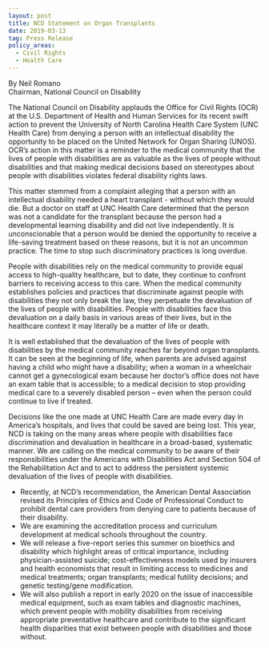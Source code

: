 ```yaml
---
layout: post
title: NCD Statement on Organ Transplants
date: 2019-03-13
tag: Press Release
policy_areas:
  - Civil Rights
  - Health Care
---
```

By Neil Romano\
Chairman, National Council on Disability

The National Council on Disability applauds the Office for Civil Rights (OCR) at the U.S. Department of Health and Human Services for its recent swift action to prevent the University of North Carolina Health Care System (UNC Health Care) from denying a person with an intellectual disability the opportunity to be placed on the United Network for Organ Sharing (UNOS). OCR’s action in this matter is a reminder to the medical community that the lives of people with disabilities are as valuable as the lives of people without disabilities and that making medical decisions based on stereotypes about people with disabilities violates federal disability rights laws.

This matter stemmed from a complaint alleging that a person with an intellectual disability needed a heart transplant - without which they would die. But a doctor on staff at UNC Health Care determined that the person was not a candidate for the transplant because the person had a developmental learning disability and did not live independently. It is unconscionable that a person would be denied the opportunity to receive a life-saving treatment based on these reasons, but it is not an uncommon practice. The time to stop such discriminatory practices is long overdue. 

People with disabilities rely on the medical community to provide equal access to high-quality healthcare, but to date, they continue to confront barriers to receiving access to this care. When the medical community establishes policies and practices that discriminate against people with disabilities they not only break the law, they perpetuate the devaluation of the lives of people with disabilities. People with disabilities face this devaluation on a daily basis in various areas of their lives, but in the healthcare context it may literally be a matter of life or death.

It is well established that the devaluation of the lives of people with disabilities by the medical community reaches far beyond organ transplants. It can be seen at the beginning of life, when parents are advised against having a child who might have a disability; when a woman in a wheelchair cannot get a gynecological exam because her doctor’s office does not have an exam table that is accessible; to a medical decision to stop providing medical care to a severely disabled person – even when the person could continue to live if treated.

Decisions like the one made at UNC Health Care are made every day in America’s hospitals, and lives that could be saved are being lost. This year, NCD is taking on the many areas where people with disabilities face discrimination and devaluation in healthcare in a broad-based, systematic manner. We are calling on the medical community to be aware of their responsibilities under the Americans with Disabilities Act and Section 504 of the Rehabilitation Act and to act to address the persistent systemic devaluation of the lives of people with disabilities.

* Recently, at NCD’s recommendation, the American Dental Association revised its Principles of Ethics and Code of Professional Conduct to prohibit dental care providers from denying care to patients because of their disability.
* We are examining the accreditation process and curriculum development at medical schools throughout the country.
* We will release a five-report series this summer on bioethics and disability which highlight areas of critical importance, including physician-assisted suicide; cost-effectiveness models used by insurers and health economists that result in limiting access to medicines and medical treatments; organ transplants; medical futility decisions; and genetic testing/gene modification.
* We will also publish a report in early 2020 on the issue of inaccessible medical equipment, such as exam tables and diagnostic machines, which prevent people with mobility disabilities from receiving appropriate preventative healthcare and contribute to the significant health disparities that exist between people with disabilities and those without.